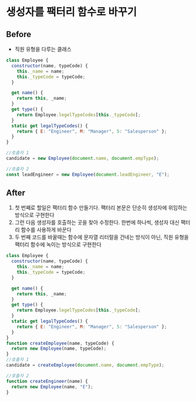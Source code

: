 # 생성자를 팩터리 함수로 바꾸기

## Before

- 직원 유형을 다루는 클래스

```javascript
class Employee {
  constructor(name, typeCode) {
    this._name = name;
    this._typeCode = typeCode;
  }

  get name() {
    return this, _name;
  }
  get type() {
    return Employee.legelTypeCodes[this._typeCode];
  }
  static get legalTypeCodes() {
    return { E: "Engineer", M: "Manager", 5: "Salesperson" };
  }
}

//호출자 1
candidate = new Employee(document.name, document.empType);

//호출자 2
const leadEngineer = new Employee(document.leadEngineer, "E");
```

## After

1. 첫 번째로 할일은 팩터리 함수 만들기다. 팩터리 본문은 단순히 생성자에 위임하는 방식으로 구현한다
2. 그런 다음 생성자를 호출하는 곳을 찾아 수정한다. 한번에 하나씩, 생성자 대신 팩터리 함수를 사용하게 바꾼다
3. 두 번째 코드를 바꿀때는 함수에 문자열 리터럴을 건네는 방식이 아닌, 직원 유형을 팩터리 함수에 녹이는 방식으로 구현한다

```javascript
class Employee {
  constructor(name, typeCode) {
    this._name = name;
    this._typeCode = typeCode;
  }

  get name() {
    return this, _name;
  }
  get type() {
    return Employee.legelTypeCodes[this._typeCode];
  }
  static get legalTypeCodes() {
    return { E: "Engineer", M: "Manager", 5: "Salesperson" };
  }
}
function createEmployee(name, typeCode) {
  return new Employee(name, typeCode);
}
//호출자 1
candidate = createEmployee(document.name, document.empType);

//호출자 2
function createEngineer(name) {
  return new Employee(name, "E");
}
```
